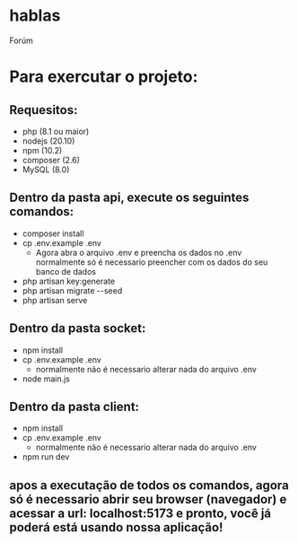 # hablas
Forúm

# Para exercutar o projeto:

## Requesitos:

- php (8.1 ou maior)
- nodejs (20.10)
- npm (10.2)
- composer (2.6)
- MySQL (8.0)

## Dentro da pasta api, execute os seguintes comandos:

- composer install
- cp .env.example .env
  - Agora abra o arquivo .env e preencha os dados no .env normalmente só é necessario preencher com os dados do seu banco de dados
- php artisan key:generate
- php artisan migrate --seed
- php artisan serve

## Dentro da pasta socket:

- npm install
- cp .env.example .env
  - normalmente não é necessario alterar nada do arquivo .env
- node main.js

## Dentro da pasta client:

- npm install
- cp .env.example .env
  - normalmente não é necessario alterar nada do arquivo .env
- npm run dev


## apos a executação de todos os comandos, agora só é necessario abrir seu browser (navegador) e acessar a url: localhost:5173 e pronto, você já poderá está usando nossa aplicação!
